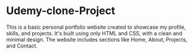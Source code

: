 # Udemy-clone-Project
This is a basic personal portfolio website created to showcase my profile, skills, and projects. It's built using only HTML and CSS, with a clean and minimal design. The website includes sections like Home, About, Projects, and Contact.
